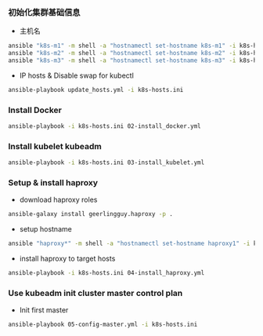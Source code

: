 ### 初始化集群基础信息

* 主机名
```bash
ansible "k8s-m1" -m shell -a "hostnamectl set-hostname k8s-m1" -i k8s-hosts.ini
ansible "k8s-m2" -m shell -a "hostnamectl set-hostname k8s-m2" -i k8s-hosts.ini
ansible "k8s-m3" -m shell -a "hostnamectl set-hostname k8s-m3" -i k8s-hosts.ini
```
* IP hosts & Disable swap for kubectl
```bash
ansible-playbook update_hosts.yml -i k8s-hosts.ini
```

### Install Docker
```bash
ansible-playbook -i k8s-hosts.ini 02-install_docker.yml
```

### Install kubelet kubeadm
```bash
ansible-playbook -i k8s-hosts.ini 03-install_kubelet.yml
```

### Setup & install haproxy

* download haproxy roles
```bash
ansible-galaxy install geerlingguy.haproxy -p .
```

* setup hostname
```bash
ansible "haproxy*" -m shell -a "hostnamectl set-hostname haproxy1" -i k8s-hosts.ini
```

* install haproxy to target hosts
```bash
ansible-playbook -i k8s-hosts.ini 04-install_haproxy.yml
```

### Use kubeadm init cluster master control plan

* Init first master
```bash
ansible-playbook 05-config-master.yml -i k8s-hosts.ini
```
